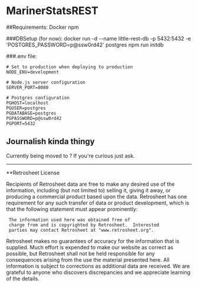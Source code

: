 # MarinerStatsREST

##Requirements:
Docker
npm

###DBSetup (for now):
docker run -d --name little-rest-db -p 5432:5432 -e 'POSTGRES_PASSWORD=p@ssw0rd42' postgres
npm run initdb

###.env file:

    # Set to production when deploying to production
    NODE_ENV=development
    
    # Node.js server configuration
    SERVER_PORT=8080
    
    # Postgres configuration
    PGHOST=localhost
    PGUSER=postgres
    PGDATABASE=postgres
    PGPASSWORD=p@ssw0rd42
    PGPORT=5432

## Journalish kinda thingy
Currently being moved to ? If you're curious just ask.

***********
**Retrosheet License

Recipients of Retrosheet data are free to make any desired use of
the information, including (but not limited to) selling it,
giving it away, or producing a commercial product based upon the
data.  Retrosheet has one requirement for any such transfer of
data or product development, which is that the following
statement must appear prominently:

     The information used here was obtained free of
     charge from and is copyrighted by Retrosheet.  Interested
     parties may contact Retrosheet at "www.retrosheet.org".

Retrosheet makes no guarantees of accuracy for the information 
that is supplied. Much effort is expended to make our website 
as correct as possible, but Retrosheet shall not be held 
responsible for any consequences arising from the use the 
material presented here. All information is subject to corrections 
as additional data are received. We are grateful to anyone who
discovers discrepancies and we appreciate learning of the details. 
